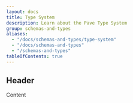```yaml
---
layout: docs
title: Type System
description: Learn about the Pave Type System
group: schemas-and-types
aliases:
  - "/docs/schemas-and-types/type-system"
  - "/docs/schemas-and-types"
  - "/schemas-and-types"
tableOfContents: true
---
```


## Header

Content